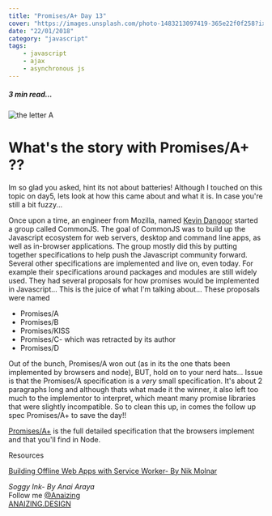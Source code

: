 ```yaml
---
title: "Promises/A+ Day 13"
cover: "https://images.unsplash.com/photo-1483213097419-365e22f0f258?ixlib=rb-0.3.5&ixid=eyJhcHBfaWQiOjEyMDd9&s=e88da1d97339e40683ada077dd34b86a&auto=format&fit=crop&w=750&q=80"
date: "22/01/2018"
category: "javascript"
tags:
    - javascript
    - ajax
    - asynchronous js
---
```

##### 3 min read...

![the letter A](https://images.unsplash.com/photo-1511548774318-563182fe8d03?ixlib=rb-0.3.5&ixid=eyJhcHBfaWQiOjEyMDd9&s=226688553251c9261fa28de062b96b40&auto=format&fit=crop&w=750&q=80)

# What's the story with Promises/A+ ??

Im so glad you asked, hint its not about batteries! Although I touched on this topic on day5, lets look at how this came about and what it is. In case you're still a bit fuzzy...

Once upon a time, an engineer from Mozilla, named [Kevin Dangoor](https://www.linkedin.com/in/kdangoor/) started a group called CommonJS. The goal of CommonJS was to build up the Javascript ecosystem for web servers, desktop and command line apps, as well as in-browser applications. The group mostly did this by putting together specifications to help push the Javascript community forward. Several other specifications are implemented and live on, even today. For example their specifications around packages and modules are still widely used. They had several proposals for how promises would be implemented in Javascript... This is the juice of what I'm talking about...
These proposals were named

* Promises/A
* Promises/B
* Promises/KISS
* Promises/C- which was retracted by its author
* Promises/D

Out of the bunch, Promises/A won out (as in its the one thats been implemented by browsers and node), BUT, hold on to your nerd hats...
Issue is that the Promises/A specification is a _very_ small specification. It's about 2 paragraphs long and although thats what made it the winner, it also left too much to the implementor to interpret, which meant many promise libraries that were slightly incompatible. So to clean this up, in comes the follow up spec Promises/A+ to save the day!! 

[Promises/A+](https://promisesaplus.com/j) is the full detailed specification that the browsers implement and that you'll find in Node.


Resources

[Building Offline Web Apps with Service Worker- By Nik Molnar ](https://app.pluralsight.com/library/courses/building-offline-web-apps-service-worker/table-of-contents)

_Soggy Ink- By Anai Araya_<br>
Follow me [@Anaizing](https://twitter.com/Anaizing) <br>
[ANAIZING.DESIGN](https://anaizing.design/)